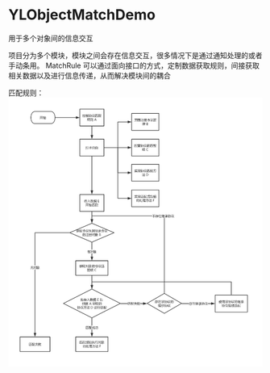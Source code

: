 # YLObjectMatchDemo
用于多个对象间的信息交互

项目分为多个模块，模块之间会存在信息交互，很多情况下是通过通知处理的或者手动条用。
MatchRule 可以通过面向接口的方式，定制数据获取规则，间接获取相关数据以及进行信息传递，从而解决模块间的耦合

匹配规则：
![image](https://github.com/amberyang/MatchDemo/blob/main/MatchTool/images/matchrule.jpg)

